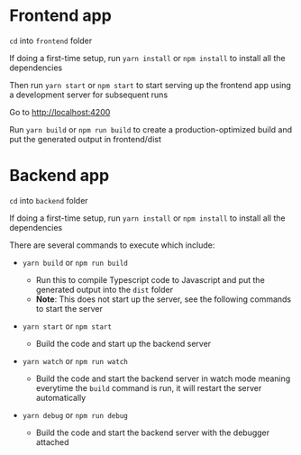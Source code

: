 # Frontend app

`cd` into `frontend` folder

If doing a first-time setup, run `yarn install` or `npm install` to install all the dependencies

Then run `yarn start` or `npm start` to start serving up the frontend app using a development server for subsequent runs

Go to [http://localhost:4200](http://localhost:4200)

Run `yarn build` or `npm run build` to create a production-optimized build and put the generated output in frontend/dist

# Backend app

`cd` into `backend` folder

If doing a first-time setup, run `yarn install` or `npm install` to install all the dependencies

There are several commands to execute which include:

* `yarn build` or `npm run build`
    - Run this to compile Typescript code to Javascript and put the generated output into the `dist` folder
    - **Note**: This does not start up the server, see the following commands to start the server

* `yarn start` or `npm start`
    - Build the code and start up the backend server
    
* `yarn watch` or `npm run watch`
    - Build the code and start the backend server in watch mode meaning everytime the `build` command is run, it will restart the server automatically
    
* `yarn debug` or `npm run debug`
    - Build the code and start the backend server with the debugger attached